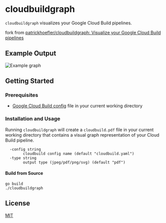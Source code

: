 # cloudbuildgraph

`cloudbuildgraph` visualizes your Google Cloud Build pipelines.

fork from [patrickhoefler/cloudbuildgraph: Visualize your Google Cloud Build pipelines](https://github.com/patrickhoefler/cloudbuildgraph)
## Example Output

![Example graph](example/cloudbuild.png)

## Getting Started

### Prerequisites

- [Google Cloud Build config](https://cloud.google.com/cloud-build/docs/build-config) file in your current working directory

### Installation and Usage

Running `cloudbuildgraph` will create a `cloudbuild.pdf` file in your current working directory that contains a visual graph representation of your Cloud Build pipeline.

```shell
  -config string
        cloudbuild config name (default "cloudbuild.yaml")
  -type string
        output type (jpeg/pdf/png/svg) (default "pdf")
```
#### Build from Source

```shell
go build
./cloudbuildgraph
```

## License

[MIT](https://github.com/lirlia/cloudbuildgraph/blob/main/LICENSE)
